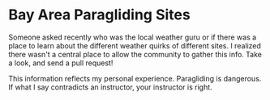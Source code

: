 # Bay Area Paragliding Sites
Someone asked recently who was the local weather guru or if there was a place to learn about the different weather quirks of different sites. I realized there wasn't a central place to allow the community to gather this info. Take a look, and send a pull request!

This information reflects my personal experience. Paragliding is dangerous. If what I say contradicts an instructor, your instructor is right. 
